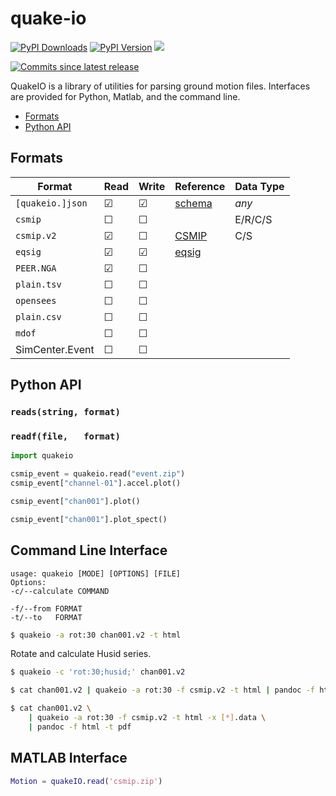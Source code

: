 # quake-io

[![PyPI Downloads][pypi-v-image]][pypi-v-link]
[![PyPI Version][pypi-d-image]][pypi-d-link]
![][cov-img]
<!-- ![Build][build-img] -->
[![Commits since latest release][gh-image]][gh-link]

QuakeIO is a library of utilities for parsing ground motion files. Interfaces are provided for Python, Matlab, and the command line.

- [Formats](#formats)
- [Python API](#Python-API)


## Formats

<center>

| Format          | Read      | Write   |  Reference              | Data Type  |
|-----------------|-----------|---------|-------------------------|------------|
|`[quakeio.]json` | &#9745;   | &#9745; | [schema][record-schema] | *any*
|`csmip`          | &#9744;   | &#9744; |                         | E/R/C/S
|`csmip.v2`       | &#9745;   | &#9744; | [CSMIP][CSMIP]          | C/S
|`eqsig`          | &#9745;   | &#9745; | [eqsig][EQSIG]          |
|`PEER.NGA`       | &#9745;   | &#9744; |                         |
|`plain.tsv`      | &#9744;   | &#9744; |                         |
|`opensees`       | &#9744;   | &#9744; |                         |
|`plain.csv`      | &#9744;   | &#9744; |                         |
|`mdof`           | &#9744;   | &#9744; |                         |
| SimCenter.Event | &#9744;   | &#9744; |                         |

</center>


## Python API

### `reads(string, format)`

### `readf(file,   format)`

```python
import quakeio

csmip_event = quakeio.read("event.zip")
csmip_event["channel-01"].accel.plot()
```

```python
csmip_event["chan001"].plot()
```


```python
csmip_event["chan001"].plot_spect()
```

## Command Line Interface

```
usage: quakeio [MODE] [OPTIONS] [FILE]
Options:
-c/--calculate COMMAND
 
-f/--from FORMAT
-t/--to   FORMAT
```

```bash
$ quakeio -a rot:30 chan001.v2 -t html
```

Rotate and calculate Husid series.
```bash
$ quakeio -c 'rot:30;husid;' chan001.v2 
```

```bash
$ cat chan001.v2 | quakeio -a rot:30 -f csmip.v2 -t html | pandoc -f html -t pdf
```

```bash
$ cat chan001.v2 \
    | quakeio -a rot:30 -f csmip.v2 -t html -x [*].data \
    | pandoc -f html -t pdf
```

## MATLAB Interface

```matlab
Motion = quakeIO.read('csmip.zip')
```



<!-- Reference links -->
[EQSIG]: https://github.com/eng-tools/eqsig
[CSMIP]: https://www.conservation.ca.gov/cgs/Documents/Program-SMIP/Reports/Other/OSMS_85-03.pdf
[record-schema]: https://raw.githubusercontent.com/claudioperez/quakeio/master/etc/schemas/record.schema.json

<!-- Badge links -->
[pypi-d-image]: https://img.shields.io/pypi/dm/quakeio.svg
[license-badge]: https://img.shields.io/pypi/l/quakeio.svg
[pypi-d-link]: https://pypi.org/project/quakeio
[pypi-v-image]: https://img.shields.io/pypi/v/quakeio.svg
[pypi-v-link]: https://pypi.org/project/quakeio
[build-img]: https://github.com/claudioperez/quakeio/actions/workflows/base.yml/badge.svg
[cov-img]: https://raw.githubusercontent.com/claudioperez/quakeio/master/etc/coverage/cov.svg
[gh-link]: https://github.com/claudioperez/quakeio/compare/0.0.3...master
[gh-image]: https://img.shields.io/github/commits-since/claudioperez/quakeio/0.0.3?style=social


